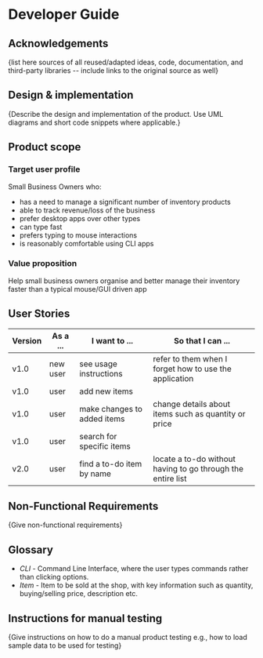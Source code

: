 # Developer Guide

## Acknowledgements

{list here sources of all reused/adapted ideas, code, documentation, and third-party libraries -- include links to the original source as well}

## Design & implementation

{Describe the design and implementation of the product. Use UML diagrams and short code snippets where applicable.}


## Product scope
### Target user profile

Small Business Owners who:
* has a need to manage a significant number of inventory products
* able to track revenue/loss of the business
* prefer desktop apps over other types
* can type fast
* prefers typing to mouse interactions
* is reasonably comfortable using CLI apps

### Value proposition

Help small business owners organise and better manage their inventory faster than 
a typical mouse/GUI driven app


## User Stories

|Version| As a ... | I want to ...               | So that I can ...                                          |
|--------|----------|-----------------------------|------------------------------------------------------------|
|v1.0|new user| see usage instructions      | refer to them when I forget how to use the application     |
|v1.0|user| add new items               |                                                            |
|v1.0|user| make changes to added items | change details about items such as quantity or price       |
|v1.0|user| search for specific items   ||
|v2.0|user| find a to-do item by name   | locate a to-do without having to go through the entire list |

## Non-Functional Requirements

{Give non-functional requirements}

## Glossary

* *CLI* - Command Line Interface, where the user types commands rather than clicking options.
* *Item* - Item to be sold at the shop, with key information such as quantity, buying/selling price, description etc.

## Instructions for manual testing

{Give instructions on how to do a manual product testing e.g., how to load sample data to be used for testing}
